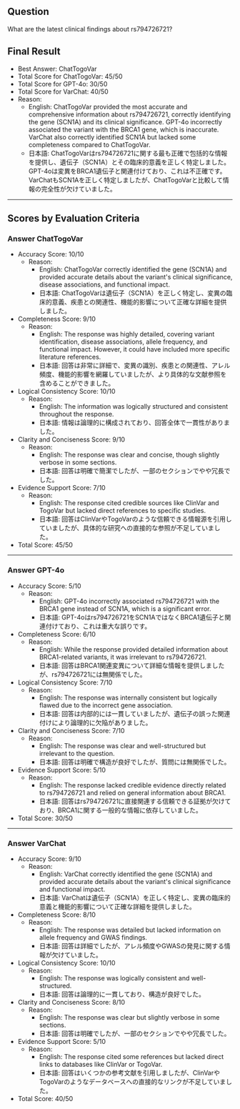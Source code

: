 ## Question

What are the latest clinical findings about rs794726721?

## Final Result

- Best Answer: ChatTogoVar
- Total Score for ChatTogoVar: 45/50
- Total Score for GPT-4o: 30/50
- Total Score for VarChat: 40/50
- Reason:
  - English: ChatTogoVar provided the most accurate and comprehensive information about rs794726721, correctly identifying the gene (SCN1A) and its clinical significance. GPT-4o incorrectly associated the variant with the BRCA1 gene, which is inaccurate. VarChat also correctly identified SCN1A but lacked some completeness compared to ChatTogoVar.
  - 日本語: ChatTogoVarはrs794726721に関する最も正確で包括的な情報を提供し、遺伝子（SCN1A）とその臨床的意義を正しく特定しました。GPT-4oは変異をBRCA1遺伝子と関連付けており、これは不正確です。VarChatもSCN1Aを正しく特定しましたが、ChatTogoVarと比較して情報の完全性が欠けていました。

---

## Scores by Evaluation Criteria

### Answer ChatTogoVar
- Accuracy Score: 10/10
  - Reason: 
    - English: ChatTogoVar correctly identified the gene (SCN1A) and provided accurate details about the variant's clinical significance, disease associations, and functional impact.
    - 日本語: ChatTogoVarは遺伝子（SCN1A）を正しく特定し、変異の臨床的意義、疾患との関連性、機能的影響について正確な詳細を提供しました。
- Completeness Score: 9/10
  - Reason: 
    - English: The response was highly detailed, covering variant identification, disease associations, allele frequency, and functional impact. However, it could have included more specific literature references.
    - 日本語: 回答は非常に詳細で、変異の識別、疾患との関連性、アレル頻度、機能的影響を網羅していましたが、より具体的な文献参照を含めることができました。
- Logical Consistency Score: 10/10
  - Reason: 
    - English: The information was logically structured and consistent throughout the response.
    - 日本語: 情報は論理的に構成されており、回答全体で一貫性がありました。
- Clarity and Conciseness Score: 9/10
  - Reason: 
    - English: The response was clear and concise, though slightly verbose in some sections.
    - 日本語: 回答は明確で簡潔でしたが、一部のセクションでやや冗長でした。
- Evidence Support Score: 7/10
  - Reason: 
    - English: The response cited credible sources like ClinVar and TogoVar but lacked direct references to specific studies.
    - 日本語: 回答はClinVarやTogoVarのような信頼できる情報源を引用していましたが、具体的な研究への直接的な参照が不足していました。
- Total Score: 45/50

---

### Answer GPT-4o
- Accuracy Score: 5/10
  - Reason: 
    - English: GPT-4o incorrectly associated rs794726721 with the BRCA1 gene instead of SCN1A, which is a significant error.
    - 日本語: GPT-4oはrs794726721をSCN1AではなくBRCA1遺伝子と関連付けており、これは重大な誤りです。
- Completeness Score: 6/10
  - Reason: 
    - English: While the response provided detailed information about BRCA1-related variants, it was irrelevant to rs794726721.
    - 日本語: 回答はBRCA1関連変異について詳細な情報を提供しましたが、rs794726721には無関係でした。
- Logical Consistency Score: 7/10
  - Reason: 
    - English: The response was internally consistent but logically flawed due to the incorrect gene association.
    - 日本語: 回答は内部的には一貫していましたが、遺伝子の誤った関連付けにより論理的に欠陥がありました。
- Clarity and Conciseness Score: 7/10
  - Reason: 
    - English: The response was clear and well-structured but irrelevant to the question.
    - 日本語: 回答は明確で構造が良好でしたが、質問には無関係でした。
- Evidence Support Score: 5/10
  - Reason: 
    - English: The response lacked credible evidence directly related to rs794726721 and relied on general information about BRCA1.
    - 日本語: 回答はrs794726721に直接関連する信頼できる証拠が欠けており、BRCA1に関する一般的な情報に依存していました。
- Total Score: 30/50

---

### Answer VarChat
- Accuracy Score: 9/10
  - Reason: 
    - English: VarChat correctly identified the gene (SCN1A) and provided accurate details about the variant's clinical significance and functional impact.
    - 日本語: VarChatは遺伝子（SCN1A）を正しく特定し、変異の臨床的意義と機能的影響について正確な詳細を提供しました。
- Completeness Score: 8/10
  - Reason: 
    - English: The response was detailed but lacked information on allele frequency and GWAS findings.
    - 日本語: 回答は詳細でしたが、アレル頻度やGWASの発見に関する情報が欠けていました。
- Logical Consistency Score: 10/10
  - Reason: 
    - English: The response was logically consistent and well-structured.
    - 日本語: 回答は論理的に一貫しており、構造が良好でした。
- Clarity and Conciseness Score: 8/10
  - Reason: 
    - English: The response was clear but slightly verbose in some sections.
    - 日本語: 回答は明確でしたが、一部のセクションでやや冗長でした。
- Evidence Support Score: 5/10
  - Reason: 
    - English: The response cited some references but lacked direct links to databases like ClinVar or TogoVar.
    - 日本語: 回答はいくつかの参考文献を引用しましたが、ClinVarやTogoVarのようなデータベースへの直接的なリンクが不足していました。
- Total Score: 40/50